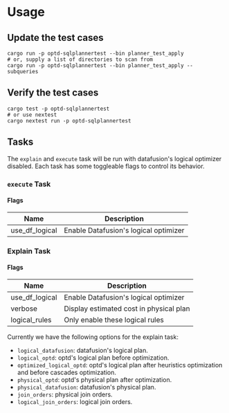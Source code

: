 # Usage

## Update the test cases

```shell
cargo run -p optd-sqlplannertest --bin planner_test_apply
# or, supply a list of directories to scan from
cargo run -p optd-sqlplannertest --bin planner_test_apply -- subqueries
```

## Verify the test cases

```shell
cargo test -p optd-sqlplannertest
# or use nextest
cargo nextest run -p optd-sqlplannertest
```

## Tasks

The `explain` and `execute` task will be run with datafusion's logical optimizer disabled. Each task has some toggleable flags to control its behavior.

### `execute` Task

#### Flags

| Name           | Description                           |
| -------------- | ------------------------------------- |
| use_df_logical | Enable Datafusion's logical optimizer |

### Explain Task

#### Flags

| Name           | Description                             |
| -------------- | --------------------------------------- |
| use_df_logical | Enable Datafusion's logical optimizer   |
| verbose        | Display estimated cost in physical plan |
| logical_rules  | Only enable these logical rules         |

Currently we have the following options for the explain task:

- `logical_datafusion`: datafusion's logical plan.
- `logical_optd`: optd's logical plan before optimization.
- `optimized_logical_optd`: optd's logical plan after heuristics optimization and before cascades optimization.
- `physical_optd`: optd's physical plan after optimization.
- `physical_datafusion`: datafusion's physical plan.
- `join_orders`: physical join orders.
- `logical_join_orders`: logical join orders.
